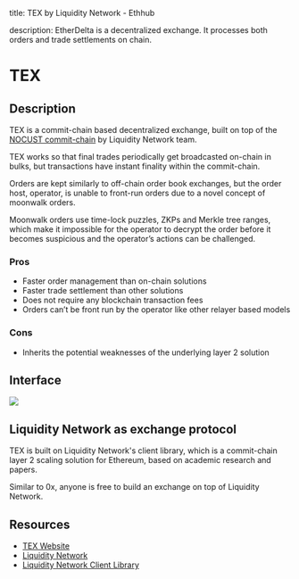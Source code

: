 title: TEX by Liquidity Network - Ethhub

description: EtherDelta is a decentralized exchange. It processes both orders and trade settlements on chain.

# TEX

## Description

TEX is a commit-chain based decentralized exchange, built on top of the [NOCUST commit-chain](../../../ethereum-roadmap/layer-2-scaling/commit-chains.md) by Liquidity Network team.

TEX works so that final trades periodically get broadcasted on-chain in bulks, but transactions have instant finality within the commit-chain. 

Orders are kept similarly to off-chain order book exchanges, but the order host, operator, is unable to front-run orders due to a novel concept of moonwalk orders.

Moonwalk orders use time-lock puzzles, ZKPs and Merkle tree ranges, which make it impossible for the operator to decrypt the order before it becomes suspicious and the operator’s actions can be challenged.


### Pros
* Faster order management than on-chain solutions
* Faster trade settlement than other solutions
* Does not require any blockchain transaction fees
* Orders can’t be front run by the operator like other relayer based models

### Cons
* Inherits the potential weaknesses of the underlying layer 2 solution

## Interface

![](https://i.imgur.com/eCdaoII.png)

## Liquidity Network as exchange protocol

TEX is built on Liquidity Network's client library, which is a commit-chain layer 2 scaling solution for Ethereum, based on academic research and papers.

Similar to 0x, anyone is free to build an exchange on top of Liquidity Network.

## Resources

* [TEX Website](https://tex.liquidity.network/) 
* [Liquidity Network](https://liquidity.network/)  
* [Liquidity Network Client Library](https://docs.liquidity.network/)  


